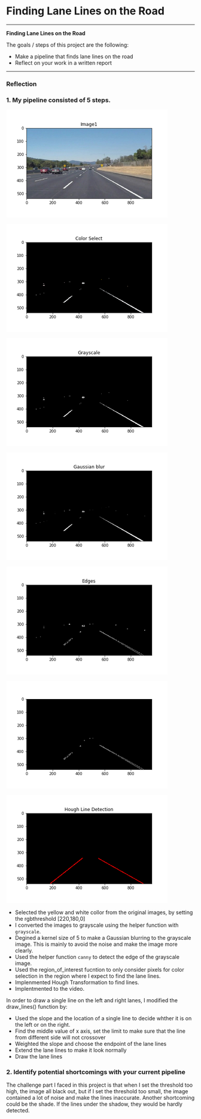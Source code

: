 # **Finding Lane Lines on the Road** 


---

**Finding Lane Lines on the Road**

The goals / steps of this project are the following:
* Make a pipeline that finds lane lines on the road
* Reflect on your work in a written report


[//]: # (Image References)


[color]: ./process/colorselect.png "colorselect"
[origin]: ./process/original.png "origin"
[grayscale]: ./process/grayscale.png "grayscale"
[Gussian]: ./process/gussian_blur.png "blur"
[edge]: ./process/edges.png "edges"
[masked]: ./process/masked_edges.png "masked"
[hough]: ./process/hough_line.png "hough"

---

### Reflection

### 1. My pipeline consisted of 5 steps.


   ![Alt Text][origin]
   
   ![Alt Text][color]
   
   ![Alt Text][grayscale]
   
   ![Alt Text][gussian]
   
   ![Alt Text][edge]
   
   ![Alt Text][masked]
   
   ![Alt Text][hough]
   
  - Selected the yellow and white collor from the original images, by setting the rgbthreshold [220,180,0]
  - I converted the images to grayscale using the helper function with `grayscale`.
  - Degined a kernel size of 5 to make a Gaussian blurring to the grayscale image. This is mainly to avoid the noise and make the image more clearly.
  - Used the helper function `canny` to detect the edge of the grayscale image.
  - Used the region_of_interest fucntion to only consider pixels for color selection in the region where I expect to find the lane lines.
  - Implenmented Hough Transformation to find lines.
  - Implentmented to the video.

In order to draw a single line on the left and right lanes, I modified the draw_lines() function by: 

  - Used the slope and the location of a single line to decide whther it is on the left or on the right.
  - Find the middle value of x axis, set the limit to make sure that the line from different side will not crossover
  - Weighted the slope and choose the endpoint of the lane lines
  - Extend the lane lines to make it look normally
  - Draw the lane lines



### 2. Identify potential shortcomings with your current pipeline


The challenge part I faced in this project is that when I set the threshold too high, the image all black out, but if I set the threshold too small, the image contained a lot of noise and make the lines inaccurate. Another shortcoming could be the shade. If the lines under the shadow, they would be hardly detected. 
